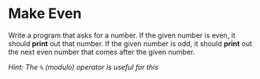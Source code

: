 # Make Even

Write a program that asks for a number.
If the given number is even, it should **print** out that number.
If the given number is odd, it should **print** out the next even number that comes after the given number.

*Hint: The `%` (modulo) operator is useful for this*
